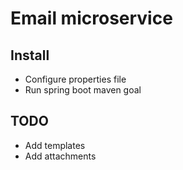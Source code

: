 # Email microservice

## Install

- Configure properties file
- Run spring boot maven goal

## TODO

- Add templates
- Add attachments